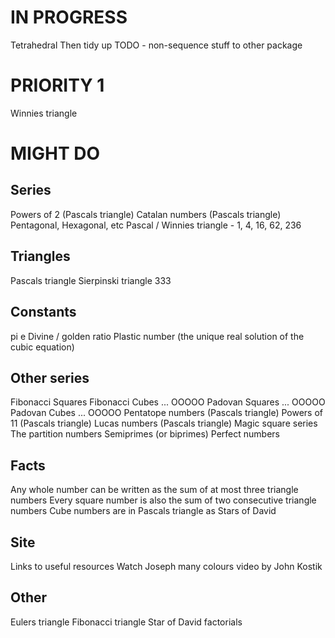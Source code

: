# IN PROGRESS

Tetrahedral
Then tidy up TODO - non-sequence stuff to other package

# PRIORITY 1

Winnies triangle

# MIGHT DO

## Series

Powers of 2 (Pascals triangle)
Catalan numbers (Pascals triangle)
Pentagonal, Hexagonal, etc
Pascal / Winnies triangle - 1, 4, 16, 62, 236

## Triangles

Pascals triangle
Sierpinski triangle
333

## Constants

pi
e
Divine / golden ratio
Plastic number (the unique real solution of the cubic equation)

## Other series

Fibonacci Squares
Fibonacci Cubes ... OOOOO
Padovan Squares ... OOOOO
Padovan Cubes ... OOOOO
Pentatope numbers (Pascals triangle)
Powers of 11 (Pascals triangle)
Lucas numbers (Pascals triangle)
Magic square series
The partition numbers
Semiprimes (or biprimes)
Perfect numbers

## Facts

Any whole number can be written as the sum of at most three triangle numbers
Every square number is also the sum of two consecutive triangle numbers
Cube numbers are in Pascals triangle as Stars of David

## Site

Links to useful resources
Watch Joseph many colours video by John Kostik

## Other

Eulers triangle
Fibonacci triangle
Star of David factorials


